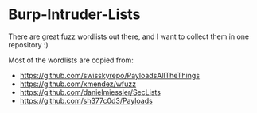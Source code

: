 # Burp-Intruder-Lists
There are great fuzz wordlists out there, and I want to collect them in one repository :)


Most of the wordlists are copied from:
- https://github.com/swisskyrepo/PayloadsAllTheThings
- https://github.com/xmendez/wfuzz
- https://github.com/danielmiessler/SecLists
- https://github.com/sh377c0d3/Payloads